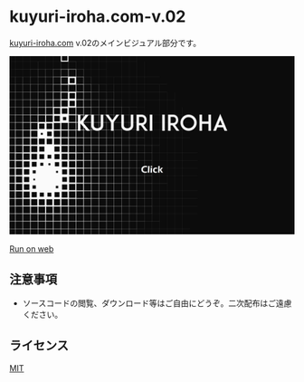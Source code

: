 # kuyuri-iroha.com-v.02
[kuyuri-iroha.com](http://kuyuri-iroha.com) v.02のメインビジュアル部分です。  

![メインビジュアル](screenshot/screenshot.png "メインビジュアル")  

[Run on web](http://kuyuri-iroha.github.io/kuyuri-iroha.com-v.02/src)  

## 注意事項

- ソースコードの閲覧、ダウンロード等はご自由にどうぞ。二次配布はご遠慮ください。

## ライセンス
[MIT](LICENSE)
